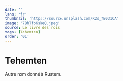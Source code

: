 ```yaml
---
date: ''
lang: 'fr'
thumbnail: 'https://source.unsplash.com/K2s_YE031CA'
image: '7BhTfoKsheQ.jpeg'
source: Le livre des rois
tags: [Tehemten]
order: '01'
---
```


<!-- LTeX: language=fr -->

# Tehemten

Autre nom donné à Rustem.
